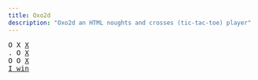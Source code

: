```yaml
---
title: Oxo2d 
description: "Oxo2d an HTML noughts and crosses (tic-tac-toe) player"
---
```


<pre class="oxo2d">
O X <u>X</u>
. O <u>X</u>
O O <u>X</u>
<a href="../">I win</a>
</pre>
